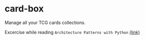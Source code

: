 # card-box
Manage all your TCG cards collections.

Excercise while reading `Architecture Patterns with Python` [(link)](https://www.oreilly.com/library/view/architecture-patterns-with/9781492052197/)

